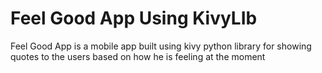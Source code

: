 # Feel Good App Using KivyLIb
Feel Good App is  a mobile app built using kivy python library for showing quotes to the users based on how he is feeling at the moment

